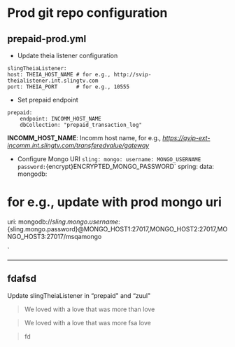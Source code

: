 # Prod git repo configuration

## prepaid-prod.yml
- Update theia listener configuration
```
slingTheiaListener:
host: THEIA_HOST_NAME # for e.g., http://svip-theialistener.int.slingtv.com
port: THEIA_PORT      # for e.g., 10555
```


- Set prepaid endpoint
```
prepaid:
    endpoint: INCOMM_HOST_NAME
    dbCollection: "prepaid_transaction_log"
```
**INCOMM_HOST_NAME**: Incomm host name, for e.g., _https://qvip-ext-incomm.int.slingtv.com/transferedvalue/gateway_

- Configure Mongo URI
`
sling:
mongo:
username: MONGO_USERNAME
password: `{encrypt}ENCRYPTED_MONGO_PASSWORD`
spring:
data:
mongodb:
# for e.g., update with prod mongo uri
uri: mongodb://${sling.mongo.username}:${sling.mongo.password}@MONGO_HOST1:27017,MONGO_HOST2:27017,MONGO_HOST3:27017/msqamongo

`
***

## 

## fdafsd

Update slingTheiaListener in “prepaid" and “zuul"
> We loved with a love that was more than love

> We loved with a love that was more fsa love

> fd

